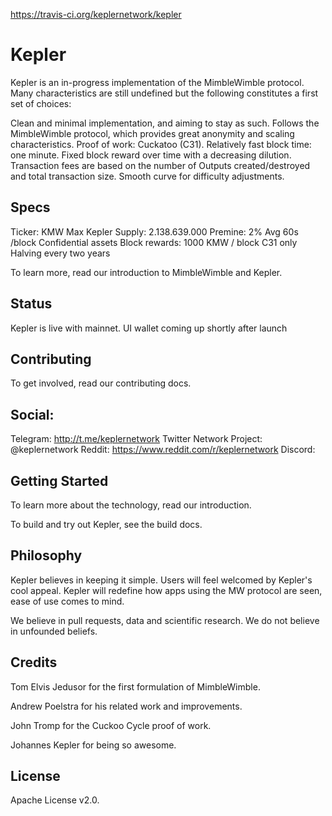 https://travis-ci.org/keplernetwork/kepler

# Kepler

Kepler is an in-progress implementation of the MimbleWimble protocol. Many characteristics are still undefined but the following constitutes a first set of choices:

Clean and minimal implementation, and aiming to stay as such.
Follows the MimbleWimble protocol, which provides great anonymity and scaling characteristics.
Proof of work: Cuckatoo (C31).
Relatively fast block time: one minute.
Fixed block reward over time with a decreasing dilution.
Transaction fees are based on the number of Outputs created/destroyed and total transaction size.
Smooth curve for difficulty adjustments.

## Specs

Ticker: KMW
Max Kepler Supply: 2.138.639.000
Premine: 2%
Avg 60s /block
Confidential assets
Block rewards: 1000 KMW / block
C31 only
Halving every two years

To learn more, read our introduction to MimbleWimble and Kepler.

## Status

Kepler is live with mainnet. UI wallet coming up shortly after launch

## Contributing

To get involved, read our contributing docs.

## Social:

Telegram: http://t.me/keplernetwork
Twitter Network Project: @keplernetwork
Reddit: https://www.reddit.com/r/keplernetwork
Discord:

## Getting Started

To learn more about the technology, read our introduction.

To build and try out Kepler, see the build docs.

## Philosophy

Kepler believes in keeping it simple. Users will feel welcomed by Kepler's cool appeal. Kepler will redefine how apps using the MW protocol are seen, ease of use comes to mind.

We believe in pull requests, data and scientific research. We do not believe in unfounded beliefs.

## Credits

Tom Elvis Jedusor for the first formulation of MimbleWimble.

Andrew Poelstra for his related work and improvements.

John Tromp for the Cuckoo Cycle proof of work.

Johannes Kepler for being so awesome.

## License

Apache License v2.0.
